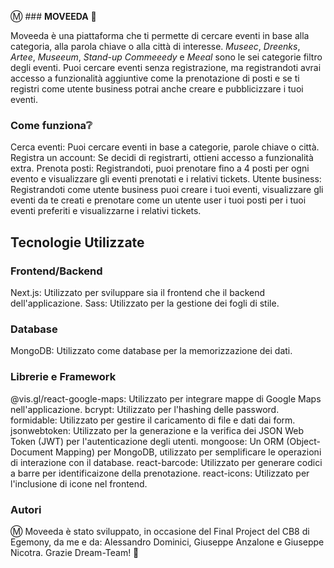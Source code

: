 Ⓜ ### **MOVEEDA** 🎉 

Moveeda è una piattaforma che ti permette di cercare eventi in base alla categoria, alla parola chiave o alla città di interesse. 
*Museec*, *Dreenks*, *Artee*, *Museeum*, *Stand-up Commeeedy* e *Meeal* sono le sei categorie filtro degli eventi.
Puoi cercare eventi senza registrazione, ma registrandoti avrai accesso a funzionalità aggiuntive come la prenotazione di posti e se ti registri come utente business potrai anche creare e pubblicizzare i tuoi eventi.

### **Come funziona**❔
Cerca eventi: Puoi cercare eventi in base a categorie, parole chiave o città.
Registra un account: Se decidi di registrarti, ottieni accesso a funzionalità extra.
Prenota posti: Registrandoti, puoi prenotare fino a 4 posti per ogni evento e visualizzare gli eventi prenotati e i relativi tickets.
Utente business: Registrandoti come utente business puoi creare i tuoi eventi, visualizzare gli eventi da te creati e prenotare come un utente user i tuoi posti per i tuoi eventi preferiti e visualizzarne i relativi tickets.

## **Tecnologie Utilizzate**

### **Frontend/Backend**
Next.js: Utilizzato per sviluppare sia il frontend che il backend dell'applicazione.
Sass: Utilizzato per la gestione dei fogli di stile.

### **Database**
MongoDB: Utilizzato come database per la memorizzazione dei dati.

### **Librerie e Framework**
@vis.gl/react-google-maps: Utilizzato per integrare mappe di Google Maps nell'applicazione.
bcrypt: Utilizzato per l'hashing delle password.
formidable: Utilizzato per gestire il caricamento di file e dati dai form.
jsonwebtoken: Utilizzato per la generazione e la verifica dei JSON Web Token (JWT) per l'autenticazione degli utenti.
mongoose: Un ORM (Object-Document Mapping) per MongoDB, utilizzato per semplificare le operazioni di interazione con il database.
react-barcode: Utilizzato per generare codici a barre per identificaizone della prenotazione.
react-icons: Utilizzato per l'inclusione di icone nel frontend.


### **Autori**
Ⓜ️ Moveeda è stato sviluppato, in occasione del Final Project del CB8 di Egemony, da me e da: Alessandro Dominici, Giuseppe Anzalone e Giuseppe Nicotra. Grazie Dream-Team! 🤍
